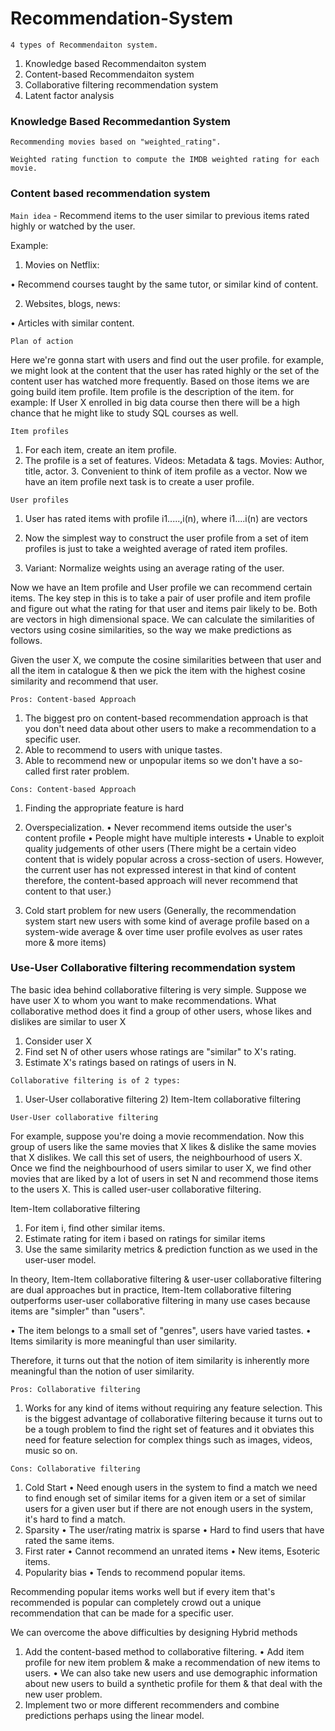 # Recommendation-System

`4 types of Recommendaiton system.`

1) Knowledge based Recommendaiton system 
2) Content-based Recommendaiton system 
3) Collaborative filtering recommendation system
4) Latent factor analysis


### Knowledge Based Recommedantion System

`Recommending movies based on "weighted_rating".` 


`Weighted rating function to compute the IMDB weighted rating for each movie.`


### Content based recommendation system


`Main idea` - Recommend items to the user similar to previous items rated highly or watched by the user.

Example:
1. Movies on Netflix:

• Recommend courses taught by the same tutor, or similar kind of content.

2. Websites, blogs, news:

• Articles with similar content.

`Plan of action`

Here we're gonna start with users and find out the user profile.
for example, we might look at the content that the user has rated highly or the set of the content user has watched more frequently.
Based on those items we are going build item profile. Item profile is the description of the item.
for example: If User X enrolled in big data course then there will be a high chance that he might like to study SQL courses as well.

`Item profiles`

1. For each item, create an item profile.
2. The profile is a set of features.
Videos: Metadata & tags. Movies: Author, title, actor. 3. Convenient to think of item profile as a vector.
Now we have an item profile next task is to create a user profile.

`User profiles`

1. User has rated items with profile i1.....,i(n), where i1....i(n) are vectors

2. Now the simplest way to construct the user profile from a set of item profiles is just
to take a weighted average of rated item profiles.

3. Variant: Normalize weights using an average rating of the user.

Now we have an Item profile and User profile we can recommend certain items.
The key step in this is to take a pair of user profile and item profile and figure out what the rating for that user and items pair likely to be.
Both are vectors in high dimensional space.
We can calculate the similarities of vectors using cosine similarities, so the way we make predictions as follows.

Given the user X, we compute the cosine similarities between that user and all the item in catalogue & then we pick the item with the highest cosine similarity and recommend that user.

`Pros: Content-based Approach`

1) The biggest pro on content-based recommendation approach is that you don't need data about other users to make a recommendation to a specific user.
2) Able to recommend to users with unique tastes.
3) Able to recommend new or unpopular items so we don't have a so-called first rater
problem.

`Cons: Content-based Approach`

1) Finding the appropriate feature is hard

2) Overspecialization.
• Never recommend items outside the user's content profile
• People might have multiple interests
• Unable to exploit quality judgements of other users
(There might be a certain video content that is widely popular across a cross-section of users.
However, the current user has not expressed interest in that kind of content therefore, the content-based approach will never recommend that content to that user.)

3) Cold start problem for new users
(Generally, the recommendation system start new users with some kind of average profile based on a system-wide average & over time user profile evolves as user rates more & more items)


### Use-User Collaborative filtering recommendation system



The basic idea behind collaborative filtering is very simple.
Suppose we have user X to whom you want to make recommendations. What collaborative method does it find a group of other users, whose likes and dislikes are similar to user X

1. Consider user X
2. Find set N of other users whose ratings are "similar" to X's rating.
3. Estimate X's ratings based on ratings of users in N.

`Collaborative filtering is of 2 types:`

1) User-User collaborative filtering 2) Item-Item collaborative filtering

`User-User collaborative filtering`

For example, suppose you're doing a movie recommendation. Now this group of users like the same movies that X likes & dislike the same movies that X dislikes.
We call this set of users, the neighbourhood of users X. Once we find the neighbourhood of users similar to user X, we find other movies that are liked by a lot of users in set N and recommend those items to the users X.
This is called user-user collaborative filtering.

Item-Item collaborative filtering

1. For item i, find other similar items.
2. Estimate rating for item i based on ratings for similar items
3. Use the same similarity metrics & prediction function as we used in the user-user
model.

In theory, Item-Item collaborative filtering & user-user collaborative filtering are dual approaches but in practice, Item-Item collaborative filtering outperforms user-user collaborative filtering in many use cases because items are "simpler" than "users".

• The item belongs to a small set of "genres", users have varied tastes.
• Items similarity is more meaningful than user similarity.

Therefore, it turns out that the notion of item similarity is inherently more meaningful than the notion of user similarity.

`Pros: Collaborative filtering`

1. Works for any kind of items without requiring any feature selection.
This is the biggest advantage of collaborative filtering because it turns out to be a tough problem to find the right set of features and it obviates this need for feature selection for complex things such as images, videos, music so on.

`Cons: Collaborative filtering`

1. Cold Start
• Need enough users in the system to find a match
we need to find enough set of similar items for a given item or a set of similar users for a given user but if there are not enough users in the system, it's hard to find a match.
2. Sparsity
• The user/rating matrix is sparse
• Hard to find users that have rated the same items.
3. First rater
• Cannot recommend an unrated items • New items, Esoteric items.
4. Popularity bias
• Tends to recommend popular items.

Recommending popular items works well but if every item that's recommended is popular can completely crowd out a unique recommendation that can be made for a specific user.

We can overcome the above difficulties by designing Hybrid methods

1. Add the content-based method to collaborative filtering.
• Add item profile for new item problem & make a recommendation of new items to
users.
• We can also take new users and use demographic information about new users to
build a synthetic profile for them & that deal with the new user problem.
2. Implement two or more different recommenders and combine predictions perhaps
using the linear model.
